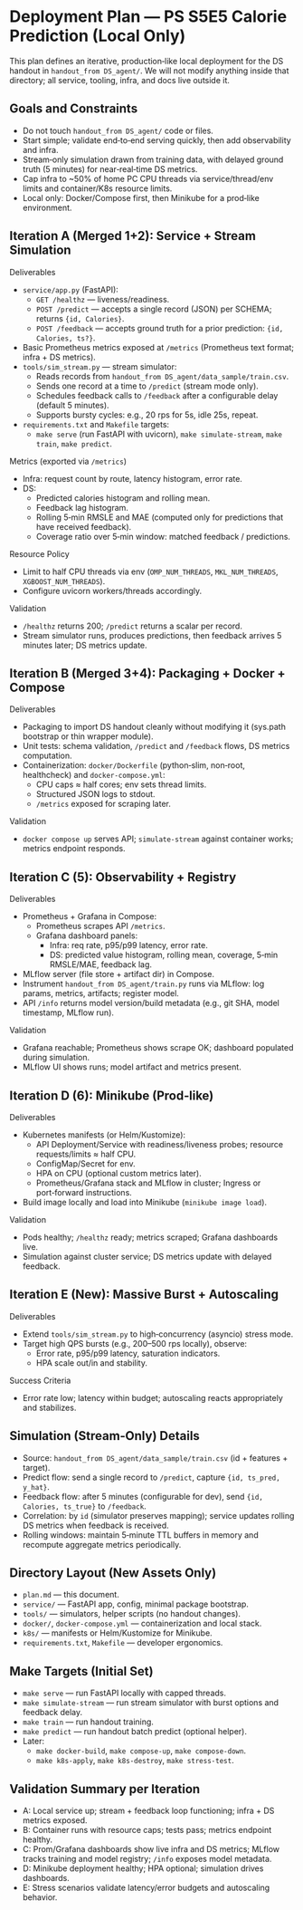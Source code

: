 # Deployment Plan — PS S5E5 Calorie Prediction (Local Only)

This plan defines an iterative, production‑like local deployment for the DS handout in `handout_from DS_agent/`. We will not modify anything inside that directory; all service, tooling, infra, and docs live outside it.

## Goals and Constraints
- Do not touch `handout_from DS_agent/` code or files.
- Start simple; validate end‑to‑end serving quickly, then add observability and infra.
- Stream‑only simulation drawn from training data, with delayed ground truth (5 minutes) for near‑real‑time DS metrics.
- Cap infra to ~50% of home PC CPU threads via service/thread/env limits and container/K8s resource limits.
- Local only: Docker/Compose first, then Minikube for a prod‑like environment.

## Iteration A (Merged 1+2): Service + Stream Simulation
Deliverables
- `service/app.py` (FastAPI):
  - `GET /healthz` — liveness/readiness.
  - `POST /predict` — accepts a single record (JSON) per SCHEMA; returns `{id, Calories}`.
  - `POST /feedback` — accepts ground truth for a prior prediction: `{id, Calories, ts?}`.
- Basic Prometheus metrics exposed at `/metrics` (Prometheus text format; infra + DS metrics).
- `tools/sim_stream.py` — stream simulator:
  - Reads records from `handout_from DS_agent/data_sample/train.csv`.
  - Sends one record at a time to `/predict` (stream mode only).
  - Schedules feedback calls to `/feedback` after a configurable delay (default 5 minutes).
  - Supports bursty cycles: e.g., 20 rps for 5s, idle 25s, repeat.
- `requirements.txt` and `Makefile` targets:
  - `make serve` (run FastAPI with uvicorn), `make simulate-stream`, `make train`, `make predict`.

Metrics (exported via `/metrics`)
- Infra: request count by route, latency histogram, error rate.
- DS:
  - Predicted calories histogram and rolling mean.
  - Feedback lag histogram.
  - Rolling 5‑min RMSLE and MAE (computed only for predictions that have received feedback).
  - Coverage ratio over 5‑min window: matched feedback / predictions.

Resource Policy
- Limit to half CPU threads via env (`OMP_NUM_THREADS`, `MKL_NUM_THREADS`, `XGBOOST_NUM_THREADS`).
- Configure uvicorn workers/threads accordingly.

Validation
- `/healthz` returns 200; `/predict` returns a scalar per record.
- Stream simulator runs, produces predictions, then feedback arrives 5 minutes later; DS metrics update.

## Iteration B (Merged 3+4): Packaging + Docker + Compose
Deliverables
- Packaging to import DS handout cleanly without modifying it (sys.path bootstrap or thin wrapper module).
- Unit tests: schema validation, `/predict` and `/feedback` flows, DS metrics computation.
- Containerization: `docker/Dockerfile` (python‑slim, non‑root, healthcheck) and `docker-compose.yml`:
  - CPU caps ≈ half cores; env sets thread limits.
  - Structured JSON logs to stdout.
  - `/metrics` exposed for scraping later.

Validation
- `docker compose up` serves API; `simulate-stream` against container works; metrics endpoint responds.

## Iteration C (5): Observability + Registry
Deliverables
- Prometheus + Grafana in Compose:
  - Prometheus scrapes API `/metrics`.
  - Grafana dashboard panels:
    - Infra: req rate, p95/p99 latency, error rate.
    - DS: predicted value histogram, rolling mean, coverage, 5‑min RMSLE/MAE, feedback lag.
- MLflow server (file store + artifact dir) in Compose.
- Instrument `handout_from DS_agent/train.py` runs via MLflow: log params, metrics, artifacts; register model.
- API `/info` returns model version/build metadata (e.g., git SHA, model timestamp, MLflow run).

Validation
- Grafana reachable; Prometheus shows scrape OK; dashboard populated during simulation.
- MLflow UI shows runs; model artifact and metrics present.

## Iteration D (6): Minikube (Prod‑like)
Deliverables
- Kubernetes manifests (or Helm/Kustomize):
  - API Deployment/Service with readiness/liveness probes; resource requests/limits ≈ half CPU.
  - ConfigMap/Secret for env.
  - HPA on CPU (optional custom metrics later).
  - Prometheus/Grafana stack and MLflow in cluster; Ingress or port‑forward instructions.
- Build image locally and load into Minikube (`minikube image load`).

Validation
- Pods healthy; `/healthz` ready; metrics scraped; Grafana dashboards live.
- Simulation against cluster service; DS metrics update with delayed feedback.

## Iteration E (New): Massive Burst + Autoscaling
Deliverables
- Extend `tools/sim_stream.py` to high‑concurrency (asyncio) stress mode.
- Target high QPS bursts (e.g., 200–500 rps locally), observe:
  - Error rate, p95/p99 latency, saturation indicators.
  - HPA scale out/in and stability.

Success Criteria
- Error rate low; latency within budget; autoscaling reacts appropriately and stabilizes.

## Simulation (Stream‑Only) Details
- Source: `handout_from DS_agent/data_sample/train.csv` (id + features + target).
- Predict flow: send a single record to `/predict`, capture `{id, ts_pred, y_hat}`.
- Feedback flow: after 5 minutes (configurable for dev), send `{id, Calories, ts_true}` to `/feedback`.
- Correlation: by `id` (simulator preserves mapping); service updates rolling DS metrics when feedback is received.
- Rolling windows: maintain 5‑minute TTL buffers in memory and recompute aggregate metrics periodically.

## Directory Layout (New Assets Only)
- `plan.md` — this document.
- `service/` — FastAPI app, config, minimal package bootstrap.
- `tools/` — simulators, helper scripts (no handout changes).
- `docker/`, `docker-compose.yml` — containerization and local stack.
- `k8s/` — manifests or Helm/Kustomize for Minikube.
- `requirements.txt`, `Makefile` — developer ergonomics.

## Make Targets (Initial Set)
- `make serve` — run FastAPI locally with capped threads.
- `make simulate-stream` — run stream simulator with burst options and feedback delay.
- `make train` — run handout training.
- `make predict` — run handout batch predict (optional helper).
- Later:
  - `make docker-build`, `make compose-up`, `make compose-down`.
  - `make k8s-apply`, `make k8s-destroy`, `make stress-test`.

## Validation Summary per Iteration
- A: Local service up; stream + feedback loop functioning; infra + DS metrics exposed.
- B: Container runs with resource caps; tests pass; metrics endpoint healthy.
- C: Prom/Grafana dashboards show live infra and DS metrics; MLflow tracks training and model registry; `/info` exposes model metadata.
- D: Minikube deployment healthy; HPA optional; simulation drives dashboards.
- E: Stress scenarios validate latency/error budgets and autoscaling behavior.


